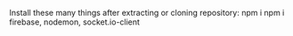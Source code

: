 Install these many things after extracting or cloning repository:
npm i 
npm i firebase, nodemon, socket.io-client
